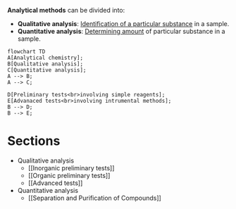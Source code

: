 **Analytical methods** can be divided into:
- **Qualitative analysis**: <u>Identification of a particular substance</u> in a sample.
- **Quantitative analysis**: <u>Determining amount</u> of particular substance in a sample.

```mermaid
flowchart TD
A[Analytical chemistry];
B[Qualitative analysis];
C[Quantitative analysis];
A --> B;
A --> C;

D[Preliminary tests<br>involving simple reagents];
E[Advanaced tests<br>involving intrumental methods];
B --> D;
B --> E;
```

# Sections
- Qualitative analysis
	- [[Inorganic preliminary tests]]
	- [[Organic preliminary tests]]
	- [[Advanced tests]]
- Quantitative analysis
	- [[Separation and Purification of Compounds]]